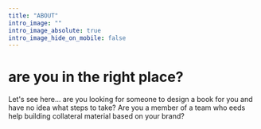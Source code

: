```yaml
---
title: "ABOUT"
intro_image: ""
intro_image_absolute: true
intro_image_hide_on_mobile: false
---
```


# are you in the right place?

Let's see here... are you looking for someone to design a book for you and have no idea what steps to take? Are you a member of a team who eeds help building collateral material based on your brand?
